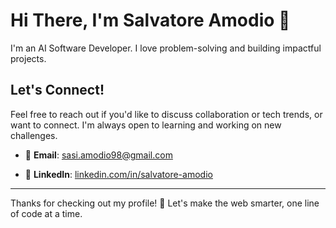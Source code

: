 # Hi There, I'm Salvatore Amodio 👋

I'm an AI Software Developer. I love problem-solving and building impactful projects.

## Let's Connect!
Feel free to reach out if you'd like to discuss collaboration or tech trends, or want to connect. I'm always open to learning and working on new challenges.

- 📧 **Email**: [sasi.amodio98@gmail.com](mailto:sasi.amodio98@gmail.com)
<!-- - 📝 **Blog**: [yourblog.com](https://yourblog.com) *(optional)* -->
- 💼 **LinkedIn**: [linkedin.com/in/salvatore-amodio](https://www.linkedin.com/in/salvatore-amodio)

---

Thanks for checking out my profile! 🌟 Let's make the web smarter, one line of code at a time.
